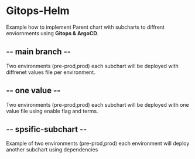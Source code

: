 # Gitops-Helm
Example how to implement Parent chart with subcharts to diffrent enviornments using **Gitops & ArgoCD**.

## -- main branch -- 
Two environments (pre-prod,prod) each subchart will be deployed with diffrenet values file per environment.
## -- one value -- 
Two environments (pre-prod,prod) each subchart will be deployed with one value file using enable flag and terms.
## -- spsific-subchart --
Example of two environments (pre-prod,prod) each environment will  deploy another subchart using dependencies
